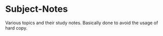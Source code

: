 # Subject-Notes
Various topics and their study notes. Basically done to avoid the usage of hard copy.
